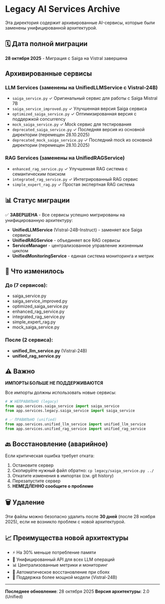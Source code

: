 # Legacy AI Services Archive

Эта директория содержит архивированные AI-сервисы, которые были заменены унифицированной архитектурой.

## 🗓️ Дата полной миграции
**28 октября 2025** - Миграция с Saiga на Vistral завершена

## Архивированные сервисы

### LLM Services (заменены на UnifiedLLMService с Vistral-24B)
- `saiga_service.py` ✓ Оригинальный сервис для работы с Saiga Mistral 7B
- `saiga_service_improved.py` ✓ Улучшенная версия Saiga сервиса
- `optimized_saiga_service.py` ✓ Оптимизированная версия с поддержкой concurrency
- `mock_saiga_service.py` ✓ Mock сервис для тестирования
- `deprecated_saiga_service.py` ✓ Последняя версия из основной директории (перемещен 28.10.2025)
- `deprecated_mock_saiga_service.py` ✓ Последний mock из основной директории (перемещен 28.10.2025)

### RAG Services (заменены на UnifiedRAGService)
- `enhanced_rag_service.py` ✓ Улучшенная RAG система с семантическим поиском
- `integrated_rag_service.py` ✓ Интегрированный RAG сервис
- `simple_expert_rag.py` ✓ Простая экспертная RAG система

## 📊 Статус миграции
✅ **ЗАВЕРШЕНА** - Все сервисы успешно мигрированы на унифицированную архитектуру:
- **UnifiedLLMService** (Vistral-24B-Instruct) - заменяет все Saiga сервисы
- **UnifiedRAGService** - объединяет все RAG сервисы
- **ServiceManager** - централизованное управление жизненным циклом
- **UnifiedMonitoringService** - единая система мониторинга и метрик

## 🔄 Что изменилось
### До (7 сервисов):
- saiga_service.py
- saiga_service_improved.py  
- optimized_saiga_service.py
- enhanced_rag_service.py
- integrated_rag_service.py
- simple_expert_rag.py
- mock_saiga_service.py

### После (2 сервиса):
- **unified_llm_service.py** (Vistral-24B)
- **unified_rag_service.py**

## ⚠️ Важно
**ИМПОРТЫ БОЛЬШЕ НЕ ПОДДЕРЖИВАЮТСЯ**

Все импорты должны использовать новые сервисы:
```python
# ❌ НЕПРАВИЛЬНО (legacy)
from app.services.saiga_service import saiga_service
from app.services.legacy.saiga_service import saiga_service

# ✅ ПРАВИЛЬНО (unified)
from app.services.unified_llm_service import unified_llm_service
from app.services.unified_rag_service import unified_rag_service
```

## 🔙 Восстановление (аварийное)
Если критическая ошибка требует отката:

1. Остановите сервер
2. Скопируйте нужный файл обратно: `cp legacy/saiga_service.py ../`
3. Откатите изменения в импортах (см. git history)
4. Перезапустите сервер
5. **НЕМЕДЛЕННО сообщите о проблеме**

## 🗑️ Удаление
Эти файлы можно безопасно удалить после **30 дней** (после 28 ноября 2025),
если не возникло проблем с новой архитектурой.

## 📈 Преимущества новой архитектуры
- ⚡ На 30% меньше потребление памяти
- 🚀 Унифицированный API для всех LLM операций
- 📊 Централизованные метрики и мониторинг
- 🔄 Автоматическое восстановление при сбоях
- 🎯 Поддержка более мощной модели (Vistral-24B)

---
**Последнее обновление**: 28 октября 2025
**Версия архитектуры**: 2.0 (Unified)